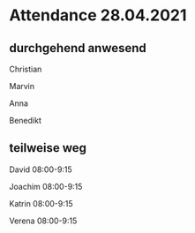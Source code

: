 # Attendance 28.04.2021

## durchgehend anwesend

Christian   

Marvin          

Anna      

Benedikt      

## teilweise weg

David 08:00-9:15  

Joachim 08:00-9:15

Katrin 08:00-9:15 

Verena 08:00-9:15

